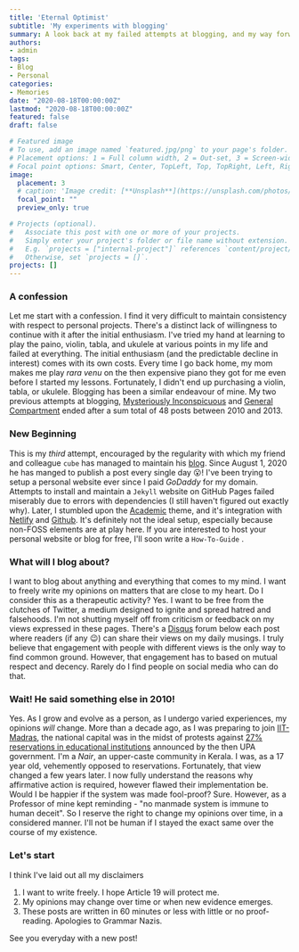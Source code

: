 ```yaml
---
title: 'Eternal Optimist'
subtitle: 'My experiments with blogging'
summary: A look back at my failed attempts at blogging, and my way forward.
authors:
- admin
tags:
- Blog
- Personal
categories:
- Memories
date: "2020-08-18T00:00:00Z"
lastmod: "2020-08-18T00:00:00Z"
featured: false
draft: false

# Featured image
# To use, add an image named `featured.jpg/png` to your page's folder.
# Placement options: 1 = Full column width, 2 = Out-set, 3 = Screen-width
# Focal point options: Smart, Center, TopLeft, Top, TopRight, Left, Right, BottomLeft, Bottom, BottomRight
image:
  placement: 3
  # caption: 'Image credit: [**Unsplash**](https://unsplash.com/photos/CpkOjOcXdUY)'
  focal_point: ""
  preview_only: true

# Projects (optional).
#   Associate this post with one or more of your projects.
#   Simply enter your project's folder or file name without extension.
#   E.g. `projects = ["internal-project"]` references `content/project/deep-learning/index.md`.
#   Otherwise, set `projects = []`.
projects: []
---
```


### A confession

Let me start with a confession. I find it very difficult to maintain consistency with respect to personal projects. There's a distinct lack of willingness to continue with it after the initial enthusiasm. I've tried my hand at learning to play the paino, violin, tabla, and ukulele at various points in my life and failed at everything. The initial enthusiasm (and the predictable decline in interest) comes with its own costs. Every time I go back home, my mom makes me play _rara venu_ on the then expensive piano they got for me even before I started my lessons. Fortunately, I didn't end up purchasing a violin, tabla, or ukulele. Blogging has been a similar endeavour of mine. My two previous attempts at blogging, [Mysteriously Inconspicuous](http://mysteriouslyinconspicuous.blogspot.com/) and [General Compartment](http://arun-sud.blogspot.com/) ended after a sum total of 48 posts between 2010 and 2013. 

### New Beginning

This is my _third_ attempt, encouraged by the regularity with which my friend and colleague `cube` has managed to maintain his [blog](https://thedataareclean.com/). Since August 1, 2020 he has manged to publish a post every single day :open_mouth:! I've been trying to setup a personal website ever since I paid _GoDaddy_ for my domain. Attempts to install and maintain a `Jekyll` website on GitHub Pages failed miserably due to errors with dependencies (I still haven't figured out exactly why). Later, I stumbled upon the [Academic](https://sourcethemes.com/academic/) theme, and it's integration with [Netlify](https://app.netlify.com/) and [Github](https://github.com/). It's definitely not the ideal setup, especially because non-FOSS elements are at play here. If you are interested to host your personal website or blog for free, I'll soon write a `How-To-Guide` .  

### What will I blog about? 

I want to blog about anything and everything that comes to my mind. I want to freely write my opinions on matters that are close to my heart. Do I consider this as a therapeutic activity? Yes. I want to be free from the clutches of Twitter, a medium designed to ignite and spread hatred and falsehoods. I'm not shutting myself off from criticism or feedback on my views expressed in these pages. There's a [Disqus](https://disqus.com/) forum below each post where readers (if any :wink:) can share their views on my daily musings. I truly believe that engagement with people with different views is the only way to find common ground. However, that engagement has to based on mutual respect and decency. Rarely do I find people on social media who can do that. 

### Wait! He said something else in 2010! 

Yes. As I grow and evolve as a person, as I undergo varied experiences, my opinions _will_ change. More than a decade ago, as I was preparing to join [IIT-Madras](https://www.iitm.ac.in/), the national capital was in the midst of protests against [27% reservations in educational institutions](https://www.thehindu.com/todays-paper/Supreme-Court-upholds-law-for-27-OBC-quota/article15201598.ece) announced by the then UPA government. I'm a _Nair_, an upper-caste community in Kerala. I was, as a 17 year old, vehemently opposed to reservations. Fortunately, that view changed a few years later. I now fully understand the reasons why affirmative action is required, however flawed their implementation be. Would I be happier if the system was made fool-proof? Sure. However, as a Professor of mine kept reminding - "no manmade system is immune to human deceit". So I reserve the right to change my opinions over time, in a considered manner. I'll not be human if I stayed the exact same over the course of my existence. 

### Let's start

I think I've laid out all my disclaimers

1. I want to write freely. I hope Article 19 will protect me. 
2. My opinions may change over time or when new evidence emerges.
3. These posts are written in 60 minutes or less with little or no proof-reading. Apologies to Grammar Nazis. 

See you everyday with a new post!





